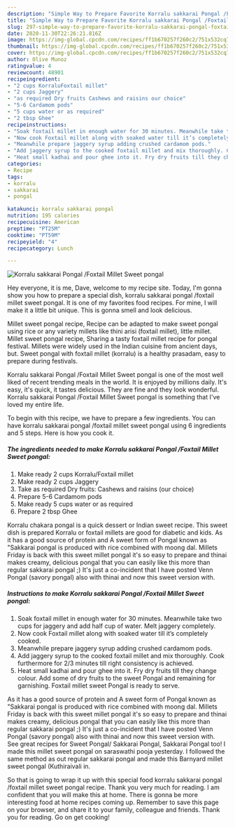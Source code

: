 ```yaml
---
description: "Simple Way to Prepare Favorite Korralu sakkarai Pongal /Foxtail Millet Sweet pongal"
title: "Simple Way to Prepare Favorite Korralu sakkarai Pongal /Foxtail Millet Sweet pongal"
slug: 297-simple-way-to-prepare-favorite-korralu-sakkarai-pongal-foxtail-millet-sweet-pongal
date: 2020-11-30T22:26:21.816Z
image: https://img-global.cpcdn.com/recipes/ff1b670257f260c2/751x532cq70/korralu-sakkarai-pongal-foxtail-millet-sweet-pongal-recipe-main-photo.jpg
thumbnail: https://img-global.cpcdn.com/recipes/ff1b670257f260c2/751x532cq70/korralu-sakkarai-pongal-foxtail-millet-sweet-pongal-recipe-main-photo.jpg
cover: https://img-global.cpcdn.com/recipes/ff1b670257f260c2/751x532cq70/korralu-sakkarai-pongal-foxtail-millet-sweet-pongal-recipe-main-photo.jpg
author: Olive Munoz
ratingvalue: 4
reviewcount: 48901
recipeingredient:
- "2 cups KorraluFoxtail millet"
- "2 cups Jaggery"
- "as required Dry fruits Cashews and raisins our choice"
- "5-6 Cardamom pods"
- "5 cups water or as required"
- "2 tbsp Ghee"
recipeinstructions:
- "Soak foxtail millet in enough water for 30 minutes. Meanwhile take two cups for jaggery and add half cup of water. Melt jaggery completely."
- "Now cook Foxtail millet along with soaked water till it’s completely cooked."
- "Meanwhile prepare jaggery syrup adding crushed cardamom pods."
- "Add jaggery syrup to the cooked foxtail millet and mix thoroughly. Cook furthermore for 2/3 minutes till right consistency is achieved."
- "Heat small kadhai and pour ghee into it. Fry dry fruits till they change colour. Add some of dry fruits to the sweet Pongal and remaining for garnishing. Foxtail millet sweet Pongal is ready to serve."
categories:
- Recipe
tags:
- korralu
- sakkarai
- pongal

katakunci: korralu sakkarai pongal 
nutrition: 195 calories
recipecuisine: American
preptime: "PT25M"
cooktime: "PT59M"
recipeyield: "4"
recipecategory: Lunch

---
```



![Korralu sakkarai Pongal /Foxtail Millet Sweet pongal](https://img-global.cpcdn.com/recipes/ff1b670257f260c2/751x532cq70/korralu-sakkarai-pongal-foxtail-millet-sweet-pongal-recipe-main-photo.jpg)

Hey everyone, it is me, Dave, welcome to my recipe site. Today, I'm gonna show you how to prepare a special dish, korralu sakkarai pongal /foxtail millet sweet pongal. It is one of my favorites food recipes. For mine, I will make it a little bit unique. This is gonna smell and look delicious.

Millet sweet pongal recipe, Recipe can be adapted to make sweet pongal using rice or any variety millets like thini arisi (foxtail millet), little millet. Millet sweet pongal recipe, Sharing a tasty foxtail millet recipe for pongal festival. Millets were widely used in the Indian cuisine from ancient days, but. Sweet pongal with foxtail millet (korralu) is a healthy prasadam, easy to prepare during festivals.

Korralu sakkarai Pongal /Foxtail Millet Sweet pongal is one of the most well liked of recent trending meals in the world. It is enjoyed by millions daily. It's easy, it's quick, it tastes delicious. They are fine and they look wonderful. Korralu sakkarai Pongal /Foxtail Millet Sweet pongal is something that I've loved my entire life.


To begin with this recipe, we have to prepare a few ingredients. You can have korralu sakkarai pongal /foxtail millet sweet pongal using 6 ingredients and 5 steps. Here is how you cook it.

<!--inarticleads1-->

##### The ingredients needed to make Korralu sakkarai Pongal /Foxtail Millet Sweet pongal:

1. Make ready 2 cups Korralu/Foxtail millet
1. Make ready 2 cups Jaggery
1. Take as required Dry fruits: Cashews and raisins (our choice)
1. Prepare 5-6 Cardamom pods
1. Make ready 5 cups water or as required
1. Prepare 2 tbsp Ghee


Korralu chakara pongal is a quick dessert or Indian sweet recipe. This sweet dish is prepared Korralu or foxtail millets are good for diabetic and kids. As it has a good source of protein and A sweet form of Pongal known as &#34;Sakkarai pongal is produced with rice combined with moong dal. Millets Friday is back with this sweet millet pongal it&#39;s so easy to prepare and thinai makes creamy, delicious pongal that you can easily like this more than regular sakkarai pongal ;) It&#39;s just a co-incident that I have posted Venn Pongal (savory pongal) also with thinai and now this sweet version with. 

<!--inarticleads2-->

##### Instructions to make Korralu sakkarai Pongal /Foxtail Millet Sweet pongal:

1. Soak foxtail millet in enough water for 30 minutes. Meanwhile take two cups for jaggery and add half cup of water. Melt jaggery completely.
1. Now cook Foxtail millet along with soaked water till it’s completely cooked.
1. Meanwhile prepare jaggery syrup adding crushed cardamom pods.
1. Add jaggery syrup to the cooked foxtail millet and mix thoroughly. Cook furthermore for 2/3 minutes till right consistency is achieved.
1. Heat small kadhai and pour ghee into it. Fry dry fruits till they change colour. Add some of dry fruits to the sweet Pongal and remaining for garnishing. Foxtail millet sweet Pongal is ready to serve.


As it has a good source of protein and A sweet form of Pongal known as &#34;Sakkarai pongal is produced with rice combined with moong dal. Millets Friday is back with this sweet millet pongal it&#39;s so easy to prepare and thinai makes creamy, delicious pongal that you can easily like this more than regular sakkarai pongal ;) It&#39;s just a co-incident that I have posted Venn Pongal (savory pongal) also with thinai and now this sweet version with. See great recipes for Sweet Pongal/ Sakkarai Pongal, Sakkarai Pongal too! I made this millet sweet pongal on saraswathi pooja yesterday. I followed the same method as out regular sakkarai pongal and made this Barnyard millet sweet pongal (Kuthiraivali in. 

So that is going to wrap it up with this special food korralu sakkarai pongal /foxtail millet sweet pongal recipe. Thank you very much for reading. I am confident that you will make this at home. There is gonna be more interesting food at home recipes coming up. Remember to save this page on your browser, and share it to your family, colleague and friends. Thank you for reading. Go on get cooking!
